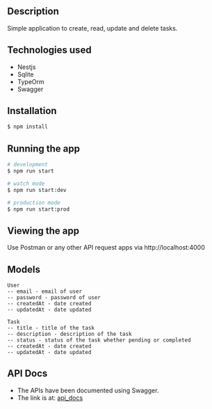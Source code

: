 ## Description

Simple application to create, read, update and delete tasks. 
 
## Technologies used
- Nestjs
- Sqlite
- TypeOrm
- Swagger

## Installation

```bash
$ npm install
```

## Running the app

```bash
# development
$ npm run start

# watch mode
$ npm run start:dev

# production mode
$ npm run start:prod
```

## Viewing the app
Use Postman or any other API request apps via http://localhost:4000

## Models

``` 
User
-- email - email of user
-- password - password of user
-- createdAt - date created
-- updatedAt - date updated

```



```
Task
-- title - title of the task
-- description - description of the task
-- status - status of the task whether pending or completed
-- createdAt - date created
-- updatedAt - date updated

```

## API Docs
- The APIs have been documented using Swagger. 
- The link is at: [api_docs](http://localhost:4000/docs)
